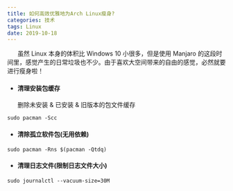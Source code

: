 ```yaml
---
title: 如何高效优雅地为Arch Linux瘦身?
categories: 技术
tags: Linux
date: 2019-10-18
---
```


​&nbsp; &nbsp; &nbsp; 虽然 Linux 本身的体积比 Windows 10 小很多，但是使用 Manjaro 的这段时间里，感觉产生的日常垃圾也不少。由于喜欢大空间带来的自由的感觉，必然就要进行瘦身啦！

<!-- more -->

- #### 清理安装包缓存

  删除未安装 & 已安装 & 旧版本的包文件缓存

```shell
sudo pacman -Scc
```

- #### 清除孤立软件包(无用依赖)

```shell
sudo pacman -Rns $(pacman -Qtdq)
```

- #### 清理日志文件(限制日志文件大小)

```shell
sudo journalctl --vacuum-size=30M
```
